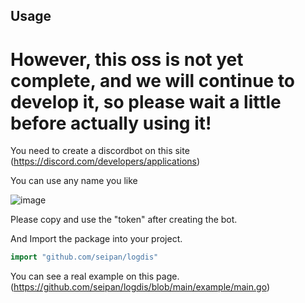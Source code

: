 ## Usage

# However, this oss is not yet complete, and we will continue to develop it, so please wait a little before actually using it!

You need to create a discordbot on this site (https://discord.com/developers/applications)

You can use any name you like

![image](https://user-images.githubusercontent.com/88176012/221624045-dacde7e1-f2fd-491e-90f0-c7188563b714.png)

Please copy and use the "token" after creating the bot.

And Import the package into your project.

```go
import "github.com/seipan/logdis"
```

You can see a real example on this page. (https://github.com/seipan/logdis/blob/main/example/main.go)
